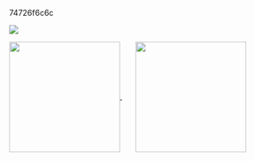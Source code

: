 74726f6c6c

![](https://quotes-github-readme.vercel.app/api?type=horizontal&theme=dark)

<a href="#">
  <img height=200 align="center" src="https://nirzak-streak-stats.vercel.app/?user=cmd-anurag&theme=dark&hide_border=true" />
</a>
&nbsp &nbsp &nbsp
<a href="#">
  <img height=200 align="center" src="https://github-readme-stats.vercel.app/api/top-langs?username=cmd-anurag&layout=compact&langs_count=8&card_width=320&theme=dark&hide_border=true" />
</a>
